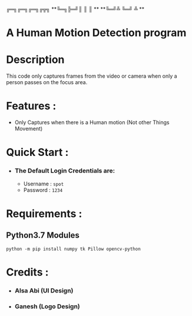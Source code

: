**╔═╗╔═╗╔═╗╔╦╗**
**╚═╗╠═╝║ ║ ║ **
**╚═╝╩  ╚═╝ ╩ **                            
                                          
# A Human Motion Detection program

# Description
   This code only captures frames from the video or camera
   when only a person passes on the focus area.


# Features :
   - Only Captures when there is a Human motion (Not other Things Movement)


# Quick Start :
   - ### The Default Login Credentials are:
      - Username : ```spot```
      - Password : ```1234```


# Requirements :
   ## Python3.7 Modules
```
python -m pip install numpy tk Pillow opencv-python
```


# Credits :
   - ### Alsa Abi (UI Design)
   - ### Ganesh (Logo Design)
